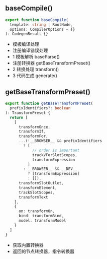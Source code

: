 ## baseCompile()
```typescript
export function baseCompile(
  template: string | RootNode,
  options: CompilerOptions = {}
): CodegenResult {}

```
- 模板编译处理
- 注册编译错误处理
- 1 模板解析   baseParse()
- 注册转换器 getBaseTransformPreset()
- 2 转换处理   transform()
- 3 代码生成   generate()

## getBaseTransformPreset()
```typescript
export function getBaseTransformPreset(
  prefixIdentifiers?: boolean
): TransformPreset {
  return [
    [
      transformOnce,
      transformIf,
      transformFor,
      ...(!__BROWSER__ && prefixIdentifiers
        ? [
            // order is important
            trackVForSlotScopes,
            transformExpression
          ]
        : __BROWSER__ && __DEV__
          ? [transformExpression]
          : []),
      transformSlotOutlet,
      transformElement,
      trackSlotScopes,
      transformText
    ],
    {
      on: transformOn,
      bind: transformBind,
      model: transformModel
    }
  ]
}
```
- 获取内置转换器
- 返回的节点转换器，指令转换器

